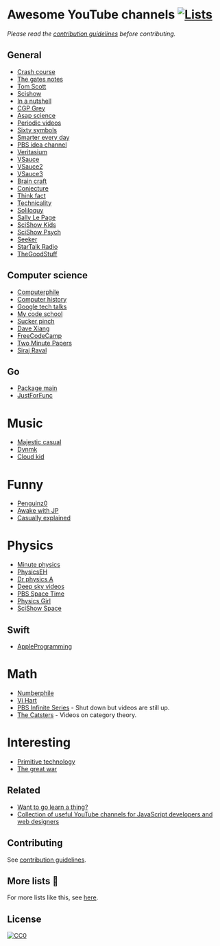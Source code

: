 # Awesome YouTube channels [![Lists](https://img.shields.io/badge/More%20Lists-📔-blue.svg)](https://github.com/learn-anything/curated-lists#readme)
*Please read the [contribution guidelines](contributing.md#readme) before contributing.*

## General
- [Crash course](https://www.youtube.com/user/crashcourse/videos)
- [The gates notes](https://www.youtube.com/user/thegatesnotes/videos)
- [Tom Scott](https://www.youtube.com/user/enyay/videos)
- [Scishow](https://www.youtube.com/user/scishow/videos)
- [In a nutshell](https://www.youtube.com/user/Kurzgesagt/videos)
- [CGP Grey](https://www.youtube.com/user/CGPGrey/videos)
- [Asap science](https://www.youtube.com/user/AsapSCIENCE/videos)
- [Periodic videos](https://www.youtube.com/user/periodicvideos/videos)
- [Sixty symbols](https://www.youtube.com/user/sixtysymbols/videos)
- [Smarter every day](https://www.youtube.com/user/destinws2/videos)
- [PBS idea channel](https://www.youtube.com/user/pbsideachannel/videos)
- [Veritasium](https://www.youtube.com/user/1veritasium/videos)
- [VSauce](https://www.youtube.com/user/Vsauce/videos)
- [VSauce2](https://www.youtube.com/user/Vsauce2/videos)
- [VSauce3](https://www.youtube.com/user/Vsauce3/videos)
- [Brain craft](https://www.youtube.com/user/braincraftvideo/videos)
- [Conjecture](https://www.youtube.com/user/conjecturevlog/videos)
- [Think fact](https://www.youtube.com/user/Thinkjijok/videos)
- [Technicality](https://www.youtube.com/user/TechnicalityTime/videos)
- [Soliloquy](https://www.youtube.com/user/Soliloquy084/videos)
- [Sally Le Page](https://www.youtube.com/user/shedscience/videos)
- [SciShow Kids](https://www.youtube.com/user/scishowkids/videos)
- [SciShow Psych](https://www.youtube.com/channel/UCUdettijNYvLAm4AixZv4RA/videos)
- [Seeker](https://www.youtube.com/user/DNewsChannel/videos)
- [StarTalk Radio](https://www.youtube.com/user/startalkradio/videos)
- [TheGoodStuff](https://www.youtube.com/user/TheGoodStuff/videos)

## Computer science
- [Computerphile](https://www.youtube.com/user/Computerphile/videos)
- [Computer history](https://www.youtube.com/user/ComputerHistory/videos)
- [Google tech talks](https://www.youtube.com/user/GoogleTechTalks/videos)
- [My code school](https://www.youtube.com/user/mycodeschool/videos)
- [Sucker pinch](https://www.youtube.com/user/suckerpinch/videos)
- [Dave Xiang](https://www.youtube.com/user/daveXbang/videos)
- [FreeCodeCamp](https://www.youtube.com/channel/UC8butISFwT-Wl7EV0hUK0BQ/videos)
- [Two Minute Papers](https://www.youtube.com/user/keeroyz/videos)
- [Siraj Raval](https://www.youtube.com/channel/UCWN3xxRkmTPmbKwht9FuE5A/videos)

## Go
- [Package main](https://www.youtube.com/channel/UCI39wKG8GQnuzFPN5SM55qw)
- [JustForFunc](https://www.youtube.com/channel/UC_BzFbxG2za3bp5NRRRXJSw)

# Music
- [Majestic casual](https://www.youtube.com/user/majesticcasual/videos)
- [Dynmk](https://www.youtube.com/user/dynmkde/videos)
- [Cloud kid](https://www.youtube.com/user/CloudKidOfficial/videos)

# Funny
- [Penguinz0](https://www.youtube.com/user/penguinz0)
- [Awake with JP](https://www.youtube.com/user/AwakenWithJP/videos)
- [Casually explained](https://www.youtube.com/channel/UCr3cBLTYmIK9kY0F_OdFWFQ/videos)

# Physics
- [Minute physics](https://www.youtube.com/user/minutephysics/videos)
- [PhysicsEH](https://www.youtube.com/user/PhysicsEH/videos)
- [Dr physics A](https://www.youtube.com/user/DrPhysicsA/videos)
- [Deep sky videos](https://www.youtube.com/user/DeepSkyVideos/videos)
- [PBS Space Time](https://www.youtube.com/channel/UC7_gcs09iThXybpVgjHZ_7g/videos)
- [Physics Girl](https://www.youtube.com/user/physicswoman/videos)
- [SciShow Space](https://www.youtube.com/user/scishowspace/videos)

## Swift
- [AppleProgramming](https://www.youtube.com/channel/UCDg-YmnNehm3KB0BpytkUJg)

# Math
- [Numberphile](https://www.youtube.com/user/numberphile/videos)
- [Vi Hart](https://www.youtube.com/user/Vihart/videos)
- [PBS Infinite Series](https://www.youtube.com/channel/UCs4aHmggTfFrpkPcWSaBN9g) - Shut down but videos are still up.
- [The Catsters](https://www.youtube.com/user/TheCatsters) - Videos on category theory.

# Interesting
- [Primitive technology](https://www.youtube.com/channel/UCAL3JXZSzSm8AlZyD3nQdBA/videos)
- [The great war](https://www.youtube.com/user/TheGreatWar/videos)

## Related
- [Want to go learn a thing?](http://mysterybox.goverbanoun.com/)
- [Collection of useful YouTube channels for JavaScript developers and web designers](https://github.com/andrew--r/channels#readme)

## Contributing
See [contribution guidelines](contributing.md#contribution-guidelines).

## More lists 📝
For more lists like this, see [here](https://github.com/learn-anything/curated-lists#readme).

## License
[![CC0](http://mirrors.creativecommons.org/presskit/buttons/88x31/svg/cc-zero.svg)](https://creativecommons.org/publicdomain/zero/1.0/)